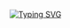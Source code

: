 <div style="position: absolute; top: 50%; left: 50%; transform: translate(-50%, -50%);">
  <a href="https://git.io/typing-svg">
    <img src="https://readme-typing-svg.herokuapp.com?font=VT323&size=30&pause=1000&color=1E0835&center=true&vCenter=true&width=600&lines=AWASHI%20SYSTEMS%20ONLINE;STATUS%3A%20NOMINAL;AWAITING%20COMMAND..." alt="Typing SVG" />
  </a>
</div>
